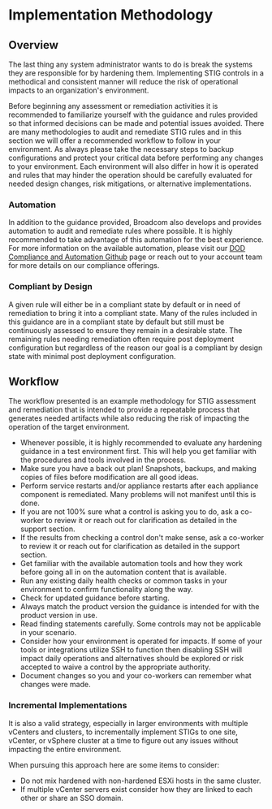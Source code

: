 # Implementation Methodology

## Overview
The last thing any system administrator wants to do is break the systems they are responsible for by hardening them. Implementing STIG controls in a methodical and consistent manner will reduce the risk of operational impacts to an organization's environment.  

Before beginning any assessment or remediation activities it is recommended to familiarize yourself with the guidance and rules provided so that informed decisions can be made and potential issues avoided. There are many methodologies to audit and remediate STIG rules and in this section we will offer a recommended workflow to follow in your environment. As always please take the necessary steps to backup configurations and protect your critical data before performing any changes to your environment. Each environment will also differ in how it is operated and rules that may hinder the operation should be carefully evaluated for needed design changes, risk mitigations, or alternative implementations.  

### Automation
In addition to the guidance provided, Broadcom also develops and provides automation to audit and remediate rules where possible. It is highly recommended to take advantage of this automation for the best experience.
For more information on the available automation, please visit our [DOD Compliance and Automation Github](https://github.com/vmware/dod-compliance-and-automation/) page or reach out to your account team for more details on our compliance offerings.  

### Compliant by Design
A given rule will either be in a compliant state by default or in need of remediation to bring it into a compliant state.  Many of the rules included in this guidance are in a compliant state by default but still must be continuously assessed to ensure they remain in a desirable state.  The remaining rules needing remediation often require post deployment configuration but regardless of the reason our goal is a compliant by design state with minimal post deployment configuration.  

## Workflow
The workflow presented is an example methodology for STIG assessment and remediation that is intended to provide a repeatable process that generates needed artifacts while also reducing the risk of impacting the operation of the target environment.

-	Whenever possible, it is highly recommended to evaluate any hardening guidance in a test environment first. This will help you get familiar with the procedures and tools involved in the process.
- Make sure you have a back out plan! Snapshots, backups, and making copies of files before modification are all good ideas.
-	Perform service restarts and/or appliance restarts after each appliance component is remediated. Many problems will not manifest until this is done.
-	If you are not 100% sure what a control is asking you to do, ask a co-worker to review it or reach out for clarification as detailed in the support section.
- If the results from checking a control don't make sense, ask a co-worker to review it or reach out for clarification as detailed in the support section.
-	Get familiar with the available automation tools and how they work before going all in on the automation content that is available.
-	Run any existing daily health checks or common tasks in your environment to confirm functionality along the way.
- Check for updated guidance before starting.
- Always match the product version the guidance is intended for with the product version in use.
- Read finding statements carefully. Some controls may not be applicable in your scenario.
- Consider how your environment is operated for impacts. If some of your tools or integrations utilize SSH to function then disabling SSH will impact daily operations and alternatives should be explored or risk accepted to waive a control by the appropriate authority.
- Document changes so you and your co-workers can remember what changes were made.

### Incremental Implementations
It is also a valid strategy, especially in larger environments with multiple vCenters and clusters, to incrementally implement STIGs to one site, vCenter, or vSphere cluster at a time to figure out any issues without impacting the entire environment.  

When pursuing this approach here are some items to consider:  
- Do not mix hardened with non-hardened ESXi hosts in the same cluster.
- If multiple vCenter servers exist consider how they are linked to each other or share an SSO domain.